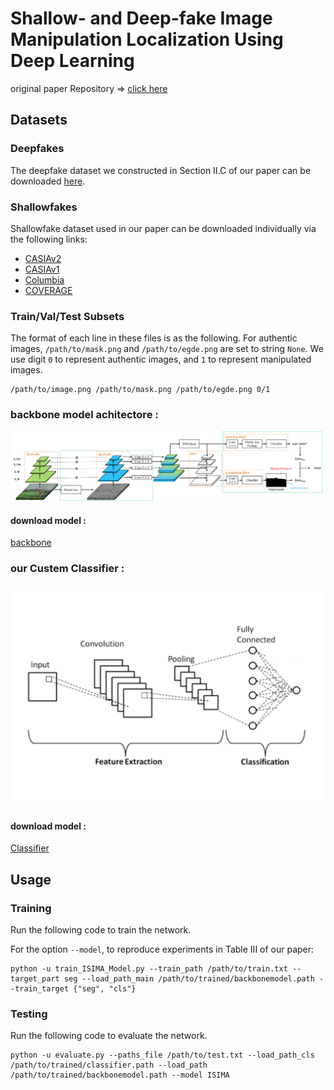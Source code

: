 # Shallow- and Deep-fake Image Manipulation Localization Using Deep Learning

original paper Repository => <a href="https://github.com/zjbthomas/ShallowDeepFakesLocalization/tree/main">click here</a>

## Datasets

### Deepfakes

The deepfake dataset we constructed in Section II.C of our paper can be downloaded [here](https://www.dropbox.com/s/o5410tl5v4vxsth/ICNC2023-Deepfakes.tar.xz?dl=0).

### Shallowfakes

Shallowfake dataset used in our paper can be downloaded individually via the following links:

- [CASIAv2](https://github.com/namtpham/casia2groundtruth)
- [CASIAv1](https://github.com/namtpham/casia1groundtruth)
- [Columbia](https://www.ee.columbia.edu/ln/dvmm/downloads/authsplcuncmp/)
- [COVERAGE](https://github.com/wenbihan/coverage)

### Train/Val/Test Subsets

The format of each line in these files is as the following. For authentic images, `/path/to/mask.png` and `/path/to/egde.png` are set to string `None`. We use digit `0` to represent authentic images, and `1` to represent manipulated images.

```
/path/to/image.png /path/to/mask.png /path/to/egde.png 0/1
```

### backbone model achitectore :

![](./github/network.png)

#### download model :

<a href="https://www.dropbox.com/s/zzk4eump5xfbqmz/9.pth?dl=0">backbone</a>

### our Custem Classifier :

![](./github/classifier.png)

#### download model :

<a href="https://www.dropbox.com/">Classifier</a>

## Usage


### Training

Run the following code to train the network.

For the option `--model`, to reproduce experiments in Table III of our paper:

```
python -u train_ISIMA_Model.py --train_path /path/to/train.txt --target_part seg --load_path_main /path/to/trained/backbonemodel.path --train_target {"seg", "cls"}
```

### Testing

Run the following code to evaluate the network.

```
python -u evaluate.py --paths_file /path/to/test.txt --load_path_cls /path/to/trained/classifier.path --load_path /path/to/trained/backbonemodel.path --model ISIMA
```
